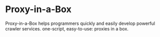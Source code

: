 # Proxy-in-a-Box
Proxy-in-a-Box helps programmers quickly and easily develop powerful crawler services. one-script, easy-to-use: proxies in a box.
